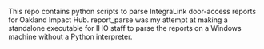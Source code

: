This repo contains python scripts to parse IntegraLink door-access reports for Oakland Impact Hub.  report_parse was my attempt at making a standalone executable for IHO staff to parse the reports on a Windows machine without a Python interpreter.